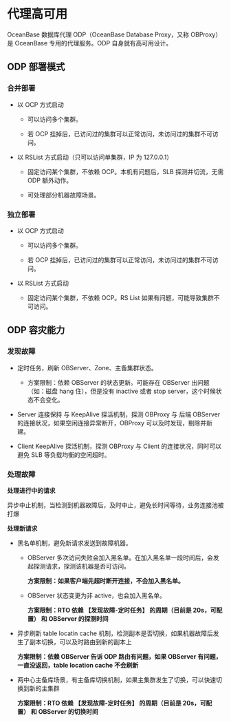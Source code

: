 # 代理高可用

OceanBase 数据库代理 ODP（OceanBase Database Proxy，又称 OBProxy）是 OceanBase 专用的代理服务。ODP 自身就有高可用设计。

## ODP 部署模式

### 合并部署

* 以 OCP 方式启动

  * 可以访问多个集群。

  * 若 OCP 挂掉后，已访问过的集群可以正常访问，未访问过的集群不可访问。

* 以 RSList 方式启动（只可以访问单集群，IP 为 127.0.0.1）

  * 固定访问某个集群，不依赖 OCP。本机有问题后，SLB 探测并切流，无需 ODP 额外动作。

  * 可处理部分机器故障场景。

### 独立部署

* 以 OCP 方式启动

  * 可以访问多个集群。

  * 若 OCP 挂掉后，已访问过的集群可以正常访问，未访问过的集群不可访问。

* 以 RSList 方式启动

  * 固定访问某个集群，不依赖 OCP。RS List 如果有问题，可能导致集群不可访问。

## ODP 容灾能力

### 发现故障

* 定时任务，刷新 OBServer、Zone、主备集群状态。

  * 方案限制：依赖 OBServer 的状态更新。可能存在 OBServer 出问题（如：磁盘 hang 住），但是没有 inactive 或者 stop server，这个时候状态不会变化。

* Server 连接保持 与 KeepAlive 探活机制，探测 OBProxy 与 后端 OBServer 的连接状况，如果空闲连接异常断开，OBProxy 可以及时发现，剔除并新建。

* Client KeepAlive 探活机制，探测 OBProxy 与 Client 的连接状况，同时可以避免 SLB 等负载均衡的空闲超时。

### 处理故障

**处理进行中的请求**

异步中止机制，当检测到机器故障后，及时中止，避免长时间等待，业务连接池被打爆

**处理新请求**

* 黑名单机制，避免新请求发送到故障机器。

  * OBServer 多次访问失败会加入黑名单。在加入黑名单一段时间后，会发起探测请求，探测该机器是否可访问。

    **方案限制：如果客户端先超时断开连接，不会加入黑名单。**

  * OBServer 状态变更为非 active，也会加入黑名单。

    **方案限制：RTO 依赖 【发现故障-定时任务】 的周期（目前是 20s，可配置） 和 OBServer 的探测时间**

* 异步刷新 table locatin cache 机制，检测副本是否切换，如果机器故障后发生了副本切换，可以及时路由到新的副本上

  **方案限制：依赖 OBServer 告诉 ODP 路由有问题，如果 OBServer 有问题，一直没返回，table location cache 不会刷新**
  
* 两中心主备库场景，有主备库切换机制，如果主集群发生了切换，可以快速切换到新的主集群

  **方案限制：RTO 依赖 【发现故障-定时任务】 的周期（目前是 20s，可配置） 和 OBServer 的切换时间**
  
